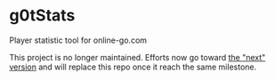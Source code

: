 # g0tStats
Player statistic tool for online-go.com


This project is no longer maintained. Efforts now go toward [the "next" version](https://github.com/AVAVT/g0tstats-react) and will replace this repo once it reach the same milestone.
